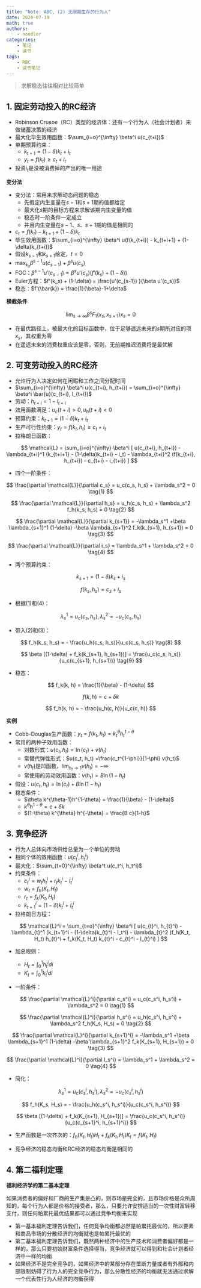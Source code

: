 ```yaml
---
title: "Note: ABC, (2) 无限期生存的行为人"
date: 2020-07-19
math: true
authors:
    - noodler
categories:
    - 笔记
    - 读书
tags:
    - RBC
    - 读书笔记
---
```


> 求解稳态往往相对比较简单

## 1. 固定劳动投入的RC经济

- Robinson Crusoe（RC）类型的经济体：还有一个行为人（社会计划者）来做储蓄决策的经济
- 最大化毕生效用函数：$\sum_{i=o}^{\infty} \beta^i u(c_{t+i})$
- 单期预算约束：
  - $k_{t+1} = (1-\delta) k_t + i_t$
  - $y_t = f(k_t) \ge c_t + i_t$
- 投资$i_t$是没被消费掉的产出的唯一用途

**变分法**

- 变分法：常用来求解动态问题的稳态
  - 先假定内生变量在$s-1$和$s+1$期的值都给定
  - 最大化$s$期的目标方程来求解该期内生变量的值
  - 稳态时一阶条件一定成立
  - 并且内生变量在$s-1$、$s$、$s+1$期的值是相同的
- $c_t = f(k_t) - k_{t+1} + (1-\delta)k_t$
- 毕生效用函数：$\sum_{i=o}^{\infty} \beta^i u(f(k_{t+i}) - k_{t+i+1} + (1-\delta)k_{t+i})$
- 假设$k_{s-1}$和$k_{s+1}$给定，$t=0$
- $\max_{k_s} \beta^{s-1} u(c_{s-1}) + \beta^s u(c_s)$
- FOC：$\beta^{s-1} u'(c_{s-1}) = \beta^s u'(c_s) (f'(k_s) + (1-\delta))$
- Euler方程：$f'(k_s) + (1-\delta) = \frac{u'(c_{s-1}) }{\beta u'(c_s)}$
- 稳态：$f'(\bar{k}) = \frac{1}{\beta}-1+\delta$

**横截条件**

$$\lim_{s \to \infty} \beta^s F_1(x_s, x_{s+1}) x_s = 0$$

- 在最优路径上，被最大化的目标函数中，位于足够遥远未来的$s$期所对应的项$x_s$，其权重为零
- 在遥远未来的消费权重应该是零，否则，无前期推迟消费将是最优解


## 2. 可变劳动投入的RC经济

- 允许行为人决定如何在闲暇和工作之间分配时间
- $\sum_{i=o}^{\infty} \beta^i u(c_{t+i}, h_{t+i}) = \sum_{i=o}^{\infty} \beta^i \bar{u}(c_{t+i}, l_{t+i})$
- 劳动：$h_{t+i} = 1- l_{t+i}$
- 效用函数满足：$u_c(t+i) > 0, u_h(t+i) < 0$
- 预算约束：$k_{t+1} = (1-\delta) k_t + i_t$
- 生产可行性约束：$y_t = f(k_t, h_t) \ge c_t + i_t$
- 拉格朗日函数：

$$
\mathcal{L} = \sum_{i=o}^{\infty} \beta^i [ u(c_{t+i}, h_{t+i}) - \lambda_{t+i}^1 (k_{t+i+1} - (1-\delta)k_{t+i} - i_t) - \lambda_{t+i}^2 (f(k_{t+i}, h_{t+i}) - c_{t+i} - i_{t+i}) ]
$$

- 四个一阶条件：

$$
\frac{\partial \mathcal{L}}{\partial c_s} = u_c(c_s, h_s) + \lambda_s^2 = 0 \tag{1}
$$

$$
\frac{\partial \mathcal{L}}{\partial h_s} = u_h(c_s, h_s) + \lambda_s^2 f_h(k_s, h_s) = 0 \tag{2}
$$

$$
\frac{\partial \mathcal{L}}{\partial k_{s+1}} = -\lambda_s^1 +\beta \lambda_{s+1}^1 (1-\delta) -\beta \lambda_{s+1}^2 f_k(k_{s+1}, h_{s+1}) = 0 \tag{3}
$$

$$
\frac{\partial \mathcal{L}}{\partial i_s} = \lambda_s^1 + \lambda_s^2 = 0 \tag{4}
$$

- 两个预算约束：

$$
k_{s+1} = (1-\delta)k_s + i_s \tag{5}
$$

$$
f(k_s, h_s) = c_s + i_s \tag{6}
$$

- 根据(1)和(4)：

$$
\lambda_s^1 = u_c(c_s, h_s), \lambda_s^2 = -u_c(c_s, h_s) \tag{7}
$$

- 带入(2)和(3)：

$$
f_h(k_s, h_s) = - \frac{u_h(c_s, h_s)}{u_c(c_s, h_s)} \tag{8}
$$

$$
\beta [(1-\delta) + f_k(k_{s+1}, h_{s+1})] = \frac{u_c(c_s, h_s)}{u_c(c_{s+1}, h_{s+1})} \tag{9}
$$

- 稳态：

$$
f_k(k, h) = \frac{1}{\beta} - (1-\delta)
$$

$$
f(k, h) = c + \delta k
$$

$$
f_h(k, h) = - \frac{u_h(c, h)}{u_c(c, h)}
$$

**实例**

- Cobb-Douglas生产函数：$y_t = f(k_t, h_t) = k_t^{\theta} h_t^{1-\theta}$
- 常用的两种子效用函数：
  - 对数形式：$u(c_t, h_t) = \ln (c_t) + v(h_t)$
  - 常替代弹性形式：$u(c_t, h_t) =\frac{c_t^{1-\phi}}{1-\phi} v(h_t)$
  - $v(h_t)$是凹函数，$\lim_{h_t \to 1} v(h_t) = -\infty$
  - 常使用的劳动效用函数：$v(h_t) = B \ln (1-h_t)$
- 假设：$u(c_t, h_t) = \ln (c_t) + B \ln (1-h_t)$
- 稳态条件：
  - $\theta k^{\theta-1}h^{1-\theta} = \frac{1}{\beta} - (1-\delta)$
  - $k^{\theta} h^{1-\theta} = c + \delta k$
  - $(1-\theta) k^{\theta} h^{-\theta} = \frac{B c}{1-h}$


## 3. 竞争经济

- 行为人总体向市场供给总量为一个单位的劳动
- 相同个体的效用函数：$u(c_t^i, h_t^i)$
- 最大化：$\sum_{t=0}^{\infty} \beta^t u(c_t^i, h_t^i)$
- 约束条件：
  - $c_t^i = w_t h_t^i + r_t k_t^i -I_t^i$
  - $w_t = f_h(K_t, H_t)$
  - $r_t = f_k(K_t, H_t)$
  - $k_{t+1}^i = (1-\delta)k_t^i + I_t^i$
- 拉格朗日方程：

$$
\mathcal{L}^i = \sum_{t=o}^{\infty} \beta^i [ u(c_{t}^i, h_{t}^i) - \lambda_{t}^1 (k_{t+1}^i - (1-\delta)k_{t}^i - I_t^i) - \lambda_{t}^2 (f_h(K_t, H_t) h_{t}^i + f_k(K_t, H_t) k_{t}^i - c_{t}^i - I_{t}^i) ]
$$

- 加总规则：
  - $H_t = \int_0^1 h_t^i di$
  - $K_t = \int_0^1 k_t^i di$

- 一阶条件：

$$
\frac{\partial \mathcal{L}^i}{\partial c_s^i} = u_c(c_s^i, h_s^i) + \lambda_s^2 = 0 \tag{1}
$$

$$
\frac{\partial \mathcal{L}^i}{\partial h_s^i} = u_h(c_s^i, h_s^i) + \lambda_s^2 f_h(K_s, H_s) = 0 \tag{2}
$$

$$
\frac{\partial \mathcal{L}^i}{\partial k_{s+1}^i} = -\lambda_s^1 +\beta \lambda_{s+1}^1 (1-\delta) -\beta \lambda_{s+1}^2 f_k(K_{s+1}, H_{s+1}) = 0 \tag{3}
$$

$$
\frac{\partial \mathcal{L}^i}{\partial I_s^i} = \lambda_s^1 + \lambda_s^2 = 0 \tag{4}
$$

- 简化：

$$
\lambda_s^1 = u_c(c_s^i, h_s^i), \lambda_s^2 = -u_c(c_s^i, h_s^i)
$$

$$
f_h(K_s, H_s) = - \frac{u_h(c_s^i, h_s^i)}{u_c(c_s^i, h_s^i)}
$$

$$
\beta [(1-\delta) + f_k(K_{s+1}, H_{s+1})] = \frac{u_c(c_s^i, h_s^i)}{u_c(c_{s+1}^i, h_{s+1}^i)}
$$

- 生产函数是一次齐次的：$f_h(K_t, H_t) H_t + f_k(K_t, H_t) K_t = f(K_t, H_t)$

- 竞争经济的稳态均衡和RC经济的稳态均衡是相同的


## 4. 第二福利定理

**福利经济学的第二基本定理**

如果消费者的偏好和厂商的生产集是凸的，则市场是完全的，且市场价格是众所周知的，每个行为人都是价格的接受者，那么，只要允许安排适当的一次性财富转移支付，则任何帕累托最优结果都可以通过竞争均衡来实现

- 第一基本福利定理告诉我们，任何竞争均衡都必然是帕累托最优的，所以要素和商品市场的分散经济的均衡就也是帕累托最优的
- 第二基本福利定理告诉我们，既然两种经济中的生产技术和消费者偏好都是一样的，那么只要初始财富条件选择得当，竞争经济就可以得到和社会计划者经济中一样的均衡
- 如果经济不是完全竞争的，如果经济中的某部分存在垄断力量或者有外部和内部限制妨碍了行为人的完全竞争行为，那么分散性经济的均衡就无法通过求解一个代表性行为人经济的均衡获得

